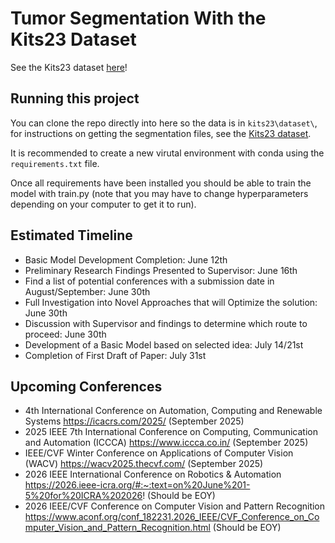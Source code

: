 # Tumor Segmentation With the Kits23 Dataset

See the Kits23 dataset [here](https://github.com/neheller/kits23)!

## Running this project
You can clone the repo directly into here so the data is in `kits23\dataset\`, for instructions on getting the segmentation files, see the [Kits23 dataset](https://github.com/neheller/kits23).

It is recommended to create a new virutal environment with conda using the `requirements.txt` file.

Once all requirements have been installed you should be able to train the model with train.py (note that you may have to change hyperparameters depending on your computer to get it to run).


## Estimated Timeline
- Basic Model Development Completion: June 12th
- Preliminary Research Findings Presented to Supervisor: June 16th
- Find a list of potential conferences with a submission date in August/September: June 30th
- Full Investigation into Novel Approaches that will Optimize the solution: June 30th
- Discussion with Supervisor and findings to determine which route to proceed: June 30th
- Development of a Basic Model based on selected idea: July 14/21st
- Completion of First Draft of Paper: July 31st

## Upcoming Conferences
- 4th International Conference on Automation, Computing and Renewable Systems https://icacrs.com/2025/ (September 2025)
- 2025 IEEE 7th International Conference on Computing, Communication and Automation (ICCCA) https://www.iccca.co.in/ (September 2025)
- IEEE/CVF Winter Conference on Applications of Computer Vision (WACV) https://wacv2025.thecvf.com/ (September 2025)
- 2026 IEEE International Conference on Robotics & Automation https://2026.ieee-icra.org/#:~:text=on%20June%201-5%20for%20ICRA%202026! (Should be EOY)
- 2026 IEEE/CVF Conference on Computer Vision and Pattern Recognition https://www.aconf.org/conf_182231.2026_IEEE/CVF_Conference_on_Computer_Vision_and_Pattern_Recognition.html (Should be EOY)
